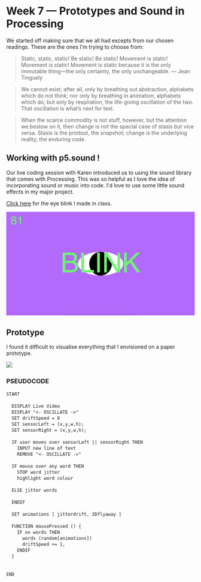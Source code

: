 # Week 7 — Prototypes and Sound in Processing

We started off making sure that we all had excepts from our chosen readings. These are the ones I'm trying to choose from:

> Static, static, static! Be static! Be static! Movement is static! Movement is static! Movement is static because it is the only immutable thing—the only certainty, the only unchangeable. — Jean Tinguely

> We cannot exist, after all, only by breathing out abstraction, alphabets which do not think; nor only by breathing in animation, alphabets which do; but only by respiration, the life-giving oscillation of the two. That oscillation is what’s next for text.

> When the scarce commodity is not stuff, however, but the attention we bestow on it, then change is not the special case of stasis but vice versa. Stasis is the printout, the snapshot; change is the underlying reality, the enduring code.

## Working with p5.sound !

Our live coding session with Karen introduced us to using the sound library that comes with Processing. This was so helpful as I love the idea of incorporating sound or music into code. I'd love to use some little sound effects in my major project.

[Click here](https://jackieliiu.github.io/CODEWORDS/Week07/EyeBlink/BlinkEyeSound) for the eye blink I made in class.

<img src="BLINK.JPG">

## Prototype

I found it difficult to visualise everything that I envisioned on a paper prototype.

<img src="finalprototype.gif">

### PSEUDOCODE

```
START

  DISPLAY Live Video
  DISPLAY "<- OSCILLATE ->"
  SET driftSpeed = 0
  SET sensorLeft = (x,y,w,h);
  SET sensorRight = (x,y,w,h);
  
  IF user moves over sensorLeft || sensorRight THEN
    INPUT new line of text
    REMOVE "<- OSCILLATE ->"
    
  IF mouse over any word THEN
    STOP word jitter
    highlight word colour
    
  ELSE jitter words 
    
  ENDIF
  
  SET animations [ jitterdrift, 3Dflyaway ]
  
  FUNCTION mousePressed () {
    IF on words THEN
      words (random[animations])
      driftSpeed += 1,
    ENDIF
  }
  
  
END
  
```

